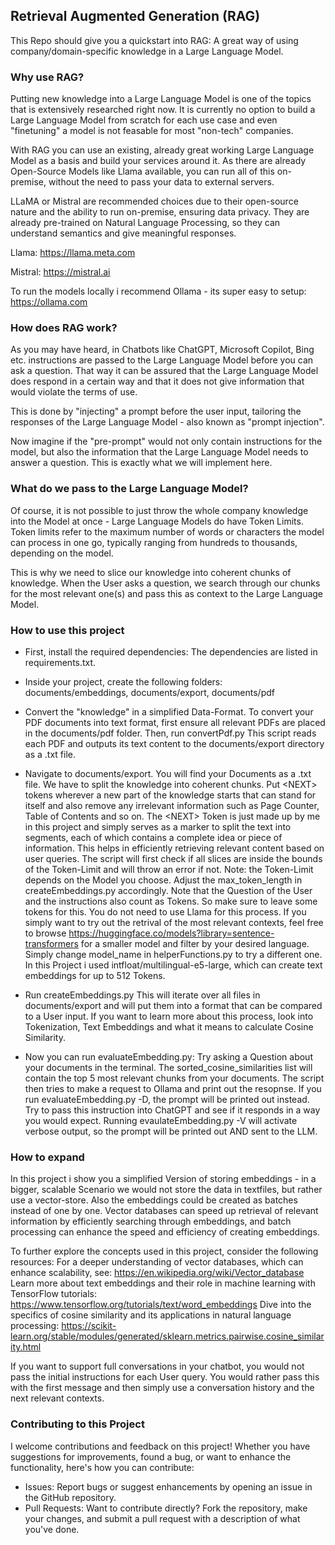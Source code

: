 ## Retrieval Augmented Generation (RAG)
This Repo should give you a quickstart into RAG: A great way of using company/domain-specific knowledge in a Large Language Model.

### Why use RAG?
Putting new knowledge into a Large Language Model is one of the topics that is extensively researched right now.
It is currently no option to build a Large Language Model from scratch for each use case and even "finetuning" a model is
not feasable for most "non-tech" companies.

With RAG you can use an existing, already great working Large Language Model as a basis and build your services around it.
As there are already Open-Source Models like Llama available, you can run all of this on-premise, without the need to pass your data
to external servers.

LLaMA or Mistral are recommended choices due to their open-source nature and the ability to run on-premise, ensuring data privacy.
They are already pre-trained on Natural Language Processing, so they can understand semantics and give meaningful responses.

Llama: https://llama.meta.com

Mistral: https://mistral.ai

To run the models locally i recommend Ollama - its super easy to setup: https://ollama.com

### How does RAG work?
As you may have heard, in Chatbots like ChatGPT, Microsoft Copilot, Bing etc. instructions are passed to the
Large Language Model before you can ask a question. That way it can be assured that the Large Language Model does respond in a certain way and that it
does not give information that would violate the terms of use.

This is done by "injecting" a prompt before the user input, tailoring the responses of the Large Language Model -  also known as "prompt injection".

Now imagine if the "pre-prompt" would not only contain instructions for the model, but also the information that the Large Language Model needs to answer a question.
This is exactly what we will implement here.

### What do we pass to the Large Language Model?
Of course, it is not possible to just throw the whole company knowledge into the Model at once - Large Language Models 
do have Token Limits.
Token limits refer to the maximum number of words or characters the model can process in one go, typically ranging from hundreds to thousands, depending on the model.

This is why we need to slice our knowledge into coherent chunks of knowledge.
When the User asks a question, we search through our chunks for the most relevant one(s) and pass this as context to the Large Language Model.

### How to use this project
- First, install the required dependencies:
The dependencies are listed in requirements.txt.

- Inside your project, create the following folders:
documents/embeddings, documents/export, documents/pdf

- Convert the "knowledge" in a simplified Data-Format. 
To convert your PDF documents into text format, first ensure all relevant PDFs are placed in the documents/pdf folder. 
Then, run convertPdf.py
This script reads each PDF and outputs its text content to the documents/export directory as a .txt file.

- Navigate to documents/export. You will find your Documents as a .txt file. We have to split the knowledge into coherent
chunks. Put \<NEXT\> tokens wherever a new part of the knowledge starts that can stand for itself and also remove any irrelevant information such as
Page Counter, Table of Contents and so on. 
The \<NEXT\> Token is just made up by me in this project and simply serves as a marker to split the text into segments, each of which contains a complete idea or piece of information.
This helps in efficiently retrieving relevant content based on user queries.
The script will first check if all slices are inside the bounds of the Token-Limit and will throw an error if not.
Note: the Token-Limit depends on the Model you choose. Adjust the max_token_length in createEmbeddings.py accordingly.
Note that the Question of the User and the instructions also count as Tokens. So make sure to leave some tokens for this.
You do not need to use Llama for this process.
If you simply want to try out the retrival of the most relevant contexts, feel free to browse https://huggingface.co/models?library=sentence-transformers for a smaller model and filter by your desired language.
Simply change model_name in helperFunctions.py to try a different one.
In this Project i used intfloat/multilingual-e5-large, which can create text embeddings for up to 512 Tokens.

- Run createEmbeddings.py
This will iterate over all files in documents/export and will put them into a format that can be compared to a User input.
If you want to learn more about this process, look into Tokenization, Text Embeddings and what it means to calculate Cosine Similarity.

- Now you can run evaluateEmbedding.py: Try asking a Question about your documents in the terminal. 
The sorted_cosine_similarities list will contain the top 5 most relevant chunks from your documents.
The script then tries to make a request to Ollama and print out the resopnse.
If you run evaluateEmbedding.py -D, the prompt will be printed out instead. Try to pass this instruction into ChatGPT and see if it responds in a way you would expect.
Running evaulateEmbedding.py -V will activate verbose output, so the prompt will be printed out AND sent to the LLM.


### How to expand
In this project i show you a simplified Version of storing embeddings - in a bigger, scalable Scenario we would not store 
the data in textfiles, but rather use a vector-store. Also the embeddings could be created as batches instead of one by one.
Vector databases can speed up retrieval of relevant information by efficiently searching through embeddings, and batch processing can enhance the speed and efficiency of creating embeddings.

To further explore the concepts used in this project, consider the following resources:
For a deeper understanding of vector databases, which can enhance scalability, see: https://en.wikipedia.org/wiki/Vector_database
Learn more about text embeddings and their role in machine learning with TensorFlow tutorials: https://www.tensorflow.org/tutorials/text/word_embeddings
Dive into the specifics of cosine similarity and its applications in natural language processing: https://scikit-learn.org/stable/modules/generated/sklearn.metrics.pairwise.cosine_similarity.html

If you want to support full conversations in your chatbot, you would not pass the initial instructions for each User query.
You would rather pass this with the first message and then simply use a conversation history and the next relevant contexts.

### Contributing to this Project
I welcome contributions and feedback on this project! Whether you have suggestions for improvements, found a bug, or want to enhance the functionality, here's how you can contribute:
- Issues: Report bugs or suggest enhancements by opening an issue in the GitHub repository.
- Pull Requests: Want to contribute directly? Fork the repository, make your changes, and submit a pull request with a description of what you've done.
